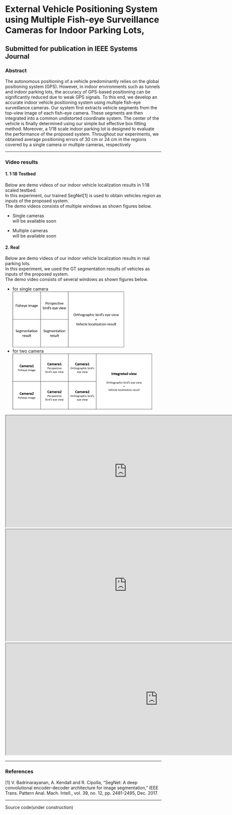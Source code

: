 # External Vehicle Positioning System using Multiple Fish-eye Surveillance Cameras for Indoor Parking Lots,
Submitted for publication in IEEE Systems Journal
---
### Abstract
The autonomous positioning of a vehicle predominantly relies on the global positioning system (GPS). However, in indoor environments such as tunnels and indoor parking lots, the accuracy of GPS-based positioning can be significantly reduced due to weak GPS signals. To this end, we develop an accurate indoor vehicle positioning system using multiple fish-eye surveillance cameras. Our system first extracts vehicle segments from the top-view image of each fish-eye camera. These segments are then integrated into a common undistorted coordinate system. The center of the vehicle is finally determined using our simple but effective box fitting method. Moreover, a 1/18 scale indoor parking lot is designed to evaluate the performance of the proposed system. Throughout our experiments, we obtained average positioning errors of 30 cm or 24 cm in the regions covered by a single camera or multiple cameras, respectively<br/>


---
### Video results 
#### 1. 1:18 Testbed
Below are demo videos of our indoor vehicle localization results in 1:18 scaled testbed.  
In this experiment, our trained SegNet[1] is used to obtain vehicles region as inputs of the proposed system.   
The demo videos consists of multiple windows as shown figures below.

- Single cameras<br>
will be available soon

- Multiple cameras<br>
will be available soon

#### 2. Real
Below are demo videos of our indoor vehicle localization results in real parking lots.  
In this experiment, we used the GT segmentation results of vehicles as inputs of the proposed system.   
The demo video consists of several windows as shown figures below.
 - for single camera<br/>
 <img width="360" height="180" src="https://raw.githubusercontent.com/stkim1988/IndoorVehiclePositioning/master/img/singleviewtable.png" ><br/>
 - for two camera<br/>
 <img width="450" height="180" src="https://raw.githubusercontent.com/stkim1988/IndoorVehiclePositioning/master/img/multiviewtable.png"><br/>
<iframe width="780" height="360" src="https://www.youtube.com/embed/TVy8VizQbG0" frameborder="1" allowfullscreen></iframe><br/>
<iframe width="780" height="360" src="https://www.youtube.com/embed/8LBCfdlbXOU" frameborder="1" allowfullscreen></iframe><br/>
<iframe width="980" height="360"  src="https://www.youtube.com/embed/cxhGteBag0M" frameborder="1" allowfullscreen></iframe><br/>


<!--
    - camera 1<br/>
[![Watch the video](https://img.youtube.com/vi/TVy8VizQbG0/sddefault.jpg)](https://youtu.be/TVy8VizQbG0)<br/>
    - camera 2<br/>
[![Watch the video](https://img.youtube.com/vi/8LBCfdlbXOU/sddefault.jpg)](https://youtu.be/8LBCfdlbXOU)<br/>
- Multiple cameras<br>
    - camera 1&2<br>
[![Watch the video](https://img.youtube.com/vi/cxhGteBag0M/sddefault.jpg)](https://youtu.be/cxhGteBag0M)<br/>
-->

---
### References
[1] V. Badrinarayanan, A. Kendall and R. Cipolla, “SegNet: A deep convolutional encoder-decoder architecture for image segmentation,” IEEE Trans. Pattern Anal. Mach. Intell., vol. 39, no. 12, pp. 2481-2495, Dec. 2017.


---
Source code(under construction)  
